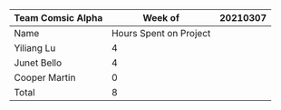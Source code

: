 |Team Comsic Alpha | Week of   |20210307   |
| ------------ | ------------ | ------------ |
|  Name | Hours Spent on Project  |   |
| Yiliang Lu  |  4 |   |
| Junet Bello  | 4 |   |
| Cooper Martin  | 0 |   |
| Total  | 8  |   |